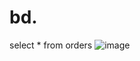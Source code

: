 # bd.
 select * from orders
![image](https://github.com/user-attachments/assets/bd40a3a6-56fb-4400-b24f-d45a45364156)
